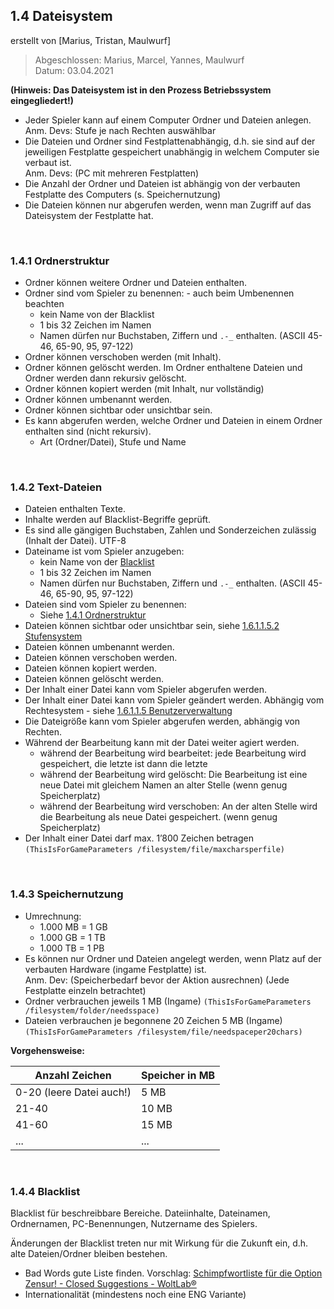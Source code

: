 ## **1.4 Dateisystem**

erstellt von [Marius, Tristan, Maulwurf]

>Abgeschlossen: Marius, Marcel, Yannes, Maulwurf \
Datum: 03.04.2021 

**(Hinweis: Das Dateisystem ist in den Prozess Betriebssystem eingegliedert!)**

* Jeder Spieler kann auf einem Computer Ordner und Dateien anlegen.\
Anm. Devs: Stufe je nach Rechten auswählbar
* Die Dateien und Ordner sind Festplattenabhängig, d.h. sie sind auf der jeweiligen Festplatte gespeichert unabhängig in welchem Computer sie verbaut ist.\
Anm. Devs: (PC mit mehreren Festplatten)
* Die Anzahl der Ordner und Dateien ist abhängig von der verbauten Festplatte des Computers (s. Speichernutzung)
* Die Dateien können nur abgerufen werden, wenn man Zugriff auf das Dateisystem der Festplatte hat.

<br>

### **1.4.1 Ordnerstruktur**

* Ordner können weitere Ordner und Dateien enthalten.
* Ordner sind vom Spieler zu benennen: - auch beim Umbenennen beachten
    * kein Name von der Blacklist
    * 1 bis 32 Zeichen im Namen
    * Namen dürfen nur Buchstaben, Ziffern und `.-_` enthalten. (ASCII 45-46, 65-90, 95, 97-122)
* Ordner können verschoben werden (mit Inhalt).
* Ordner können gelöscht werden. Im Ordner enthaltene Dateien und Ordner werden dann rekursiv gelöscht.
* Ordner können kopiert werden (mit Inhalt, nur vollständig)
* Ordner können umbenannt werden.
* Ordner können sichtbar oder unsichtbar sein.
* Es kann abgerufen werden, welche Ordner und Dateien in einem Ordner enthalten sind (nicht rekursiv).
    * Art (Ordner/Datei), Stufe und Name

<br>

### **1.4.2 Text-Dateien**

* Dateien enthalten Texte.
* Inhalte werden auf Blacklist-Begriffe geprüft.
* Es sind alle gängigen Buchstaben, Zahlen und Sonderzeichen zulässig (Inhalt der Datei). UTF-8
* Dateiname ist vom Spieler anzugeben:
    * kein Name von der <span style="text-decoration:underline;">Blacklist</span> 
    * 1 bis 32 Zeichen im Namen
    * Namen dürfen nur Buchstaben, Ziffern und `.-_` enthalten. (ASCII 45-46, 65-90, 95, 97-122)
* Dateien sind vom Spieler zu benennen:
    * Siehe <span style="text-decoration:underline;">1.4.1 Ordnerstruktur</span>
* Dateien können sichtbar oder unsichtbar sein, siehe <span style="text-decoration:underline;">1.6.1.1.5.2 Stufensystem</span>
* Dateien können umbenannt werden.
* Dateien können verschoben werden.
* Dateien können kopiert werden.
* Dateien können gelöscht werden.
* Der Inhalt einer Datei kann vom Spieler abgerufen werden.
* Der Inhalt einer Datei kann vom Spieler geändert werden. Abhängig vom Rechtesystem - siehe <span style="text-decoration:underline;">1.6.1.1.5 Benutzerverwaltung</span>
* Die Dateigröße kann vom Spieler abgerufen werden, abhängig von Rechten.
* Während der Bearbeitung kann mit der Datei weiter agiert werden.
    * während der Bearbeitung wird bearbeitet: jede Bearbeitung wird gespeichert, die letzte ist dann die letzte
    * während der Bearbeitung wird gelöscht: Die Bearbeitung ist eine neue Datei mit gleichem Namen an alter Stelle (wenn genug Speicherplatz)
    * während der Bearbeitung wird verschoben: An der alten Stelle wird die Bearbeitung als neue Datei gespeichert. (wenn genug Speicherplatz)
* Der Inhalt einer Datei darf max. 1’800 Zeichen betragen ``(ThisIsForGameParameters /filesystem/file/maxcharsperfile)``

<br>

### **1.4.3 Speichernutzung**

* Umrechnung:
    * 1.000 MB = 1 GB
    * 1.000 GB = 1 TB
    * 1.000 TB = 1 PB
* Es können nur Ordner und Dateien angelegt werden, wenn Platz auf der verbauten Hardware (ingame Festplatte) ist.\
Anm. Dev: (Speicherbedarf bevor der Aktion ausrechnen) (Jede Festplatte einzeln betrachtet)
* Ordner verbrauchen jeweils 1 MB (Ingame) ``(ThisIsForGameParameters /filesystem/folder/needsspace)``
* Dateien verbrauchen je begonnene 20 Zeichen 5 MB (Ingame) ``(ThisIsForGameParameters /filesystem/file/needspaceper20chars)``

**Vorgehensweise:**

Anzahl Zeichen | Speicher in MB
------------ | ------------
0-20 (leere Datei auch!) | 5 MB
21-40 | 10 MB
41-60 | 15 MB
... | ...

<br>

### **1.4.4 Blacklist**

Blacklist für beschreibbare Bereiche. Dateiinhalte, Dateinamen, Ordnernamen, PC-Benennungen, Nutzername des Spielers.

Änderungen der Blacklist treten nur mit Wirkung für die Zukunft ein, d.h. alte Dateien/Ordner bleiben bestehen.

* Bad Words gute Liste finden. Vorschlag: [Schimpfwortliste für die Option Zensur! - Closed Suggestions - WoltLab®](https://community.woltlab.com/thread/5044-schimpfwortliste-f%C3%BCr-die-option-zensur/)
* Internationalität (mindestens noch eine ENG Variante)
